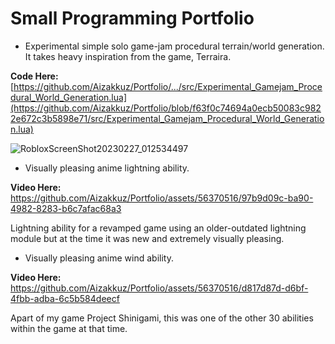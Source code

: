 # Small Programming Portfolio

- Experimental simple solo game-jam procedural terrain/world generation. It takes heavy inspiration from the game, Terraira. 

**Code Here:** [https://github.com/Aizakkuz/Portfolio/.../src/Experimental_Gamejam_Procedural_World_Generation.lua](https://github.com/Aizakkuz/Portfolio/blob/f63f0c74694a0ecb50083c9822e672c3b5898e71/src/Experimental_Gamejam_Procedural_World_Generation.lua)

![RobloxScreenShot20230227_012534497](https://github.com/Aizakkuz/Portfolio/assets/56370516/7a9a6973-ca67-4a7d-95de-88ba6ca60604)

- Visually pleasing anime lightning ability.

**Video Here:** https://github.com/Aizakkuz/Portfolio/assets/56370516/97b9d09c-ba90-4982-8283-b6c7afac68a3

Lightning ability for a revamped game using an older-outdated lightning module but at the time it was new and extremely visually pleasing.

- Visually pleasing anime wind ability.

**Video Here:** https://github.com/Aizakkuz/Portfolio/assets/56370516/d817d87d-d6bf-4fbb-adba-6c5b584deecf

Apart of my game Project Shinigami, this was one of the other 30 abilities within the game at that time.
